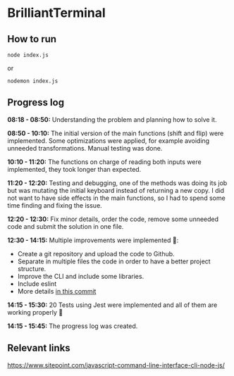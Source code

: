 # BrilliantTerminal

## How to run
```
node index.js
```
or
```
nodemon index.js
```

## Progress log
**08:18 - 08:50:**
Understanding the problem and planning how to solve it.

**08:50 - 10:10:**
The initial version of the main functions (shift and flip) were implemented.
Some optimizations were applied, for example avoiding unneeded transformations. Manual testing was done.

**10:10 - 11:20:**
The functions on charge of reading both inputs were implemented, they took longer than expected.

**11:20 - 12:20:**
Testing and debugging, one of the methods was doing its job but was mutating the initial keyboard instead of returning a new copy.
I did not want to have side effects in the main functions, so I had to spend some time finding and fixing the issue.

**12:20 - 12:30:**
Fix minor details, order the code, remove some unneeded code and submit the solution in one file.

**12:30 - 14:15:**
Multiple improvements were implemented 🧐:
- Create a git repository and upload the code to Github.
- Separate in multiple files the code in order to have a better project structure.
- Improve the CLI and include some libraries.
- Include eslint
- More details [in this commit](https://github.com/LuisMesa/BrilliantTerminal/commit/8292a1925be1a483ead4a4678ab48addfc933993)

**14:15 - 15:30:**
20 Tests using Jest were implemented and all of them are working properly 🎉

**14:15 - 15:45:**
The progress log was created.

## Relevant links
https://www.sitepoint.com/javascript-command-line-interface-cli-node-js/
